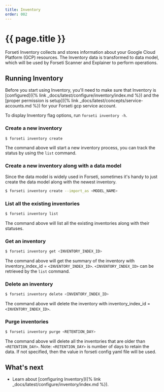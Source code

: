 ```yaml
---
title: Inventory
order: 002
---
```


# {{ page.title }}

Forseti Inventory collects and stores information about your Google Cloud Platform (GCP)
resources. The Inventory data is transformed to data model, which will be used
by Forseti Scanner and Explainer to perform operations.

## Running Inventory

Before you start using Inventory, you'll need to make sure that Inventory is
[configured]({% link _docs/latest/configure/inventory/index.md %}) and the
[proper permission is setup]({% link _docs/latest/concepts/service-accounts.md %}) 
for your Forseti gcp service account.

To display Inventory flag options, run `forseti inventory -h`.

### Create a new inventory

```bash
$ forseti inventory create
```

The command above will start a new inventory process, you can track the status by using the `list` command.

### Create a new inventory along with a data model

Since the data model is widely used in Forseti, sometimes it's handy 
to just create the data model along with the newest inventory.

```bash
$ forseti inventory create --import_as <MODEL_NAME>
```

### List all the existing inventories

```bash
$ forseti inventory list
```

The command above will list all the existing inventories along with their statuses.

### Get an inventory

```bash
$ forseti inventory get <INVENTORY_INDEX_ID>
```

The command above will get the summary of the inventory with inventory_index_id = `<INVENTORY_INDEX_ID>`. 
`<INVENTORY_INDEX_ID>` can be retrieved by the `list` command.

### Delete an inventory

```bash
$ forseti inventory delete <INVENTORY_INDEX_ID>
```

The command above will delete the inventory with inventory_index_id = `<INVENTORY_INDEX_ID>`. 

### Purge inventories

```bash
$ forseti inventory purge <RETENTION_DAY>
```

The command above will delete all the inventories that are older than `<RETENTION_DAY>`.
Note: `<RETENTION_DAY>` is number of days to retain the data. If not specified, then the 
value in forseti config yaml file will be used.


## What's next
- Learn about [configuring Inventory]({% link _docs/latest/configure/inventory/index.md %}).
